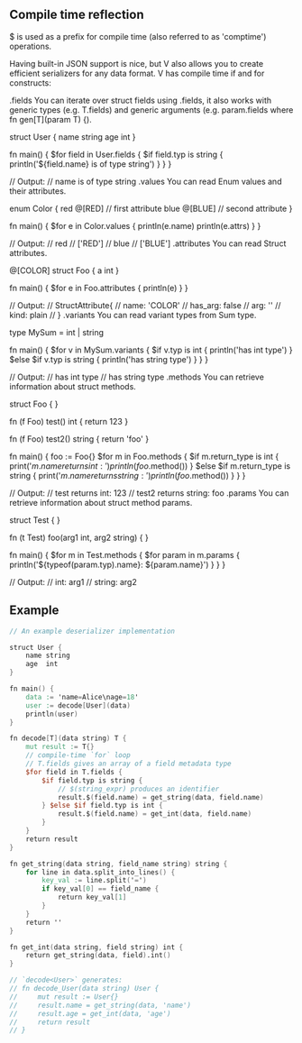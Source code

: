## Compile time reflection

$ is used as a prefix for compile time (also referred to as 'comptime') operations.

Having built-in JSON support is nice, but V also allows you to create efficient serializers for any data format. V has compile time if and for constructs:

.fields
You can iterate over struct fields using .fields, it also works with generic types (e.g. T.fields) and generic arguments (e.g. param.fields where fn gen[T](param T) {).

struct User {
	name string
	age  int
}

fn main() {
	$for field in User.fields {
		$if field.typ is string {
			println('${field.name} is of type string')
		}
	}
}

// Output:
// name is of type string
.values
You can read Enum values and their attributes.

enum Color {
	red   @[RED]  // first attribute
	blue  @[BLUE] // second attribute
}

fn main() {
	$for e in Color.values {
		println(e.name)
		println(e.attrs)
	}
}

// Output:
// red
// ['RED']
// blue
// ['BLUE']
.attributes
You can read Struct attributes.

@[COLOR]
struct Foo {
	a int
}

fn main() {
	$for e in Foo.attributes {
		println(e)
	}
}

// Output:
// StructAttribute{
//    name: 'COLOR'
//    has_arg: false
//    arg: ''
//    kind: plain
// }
.variants
You can read variant types from Sum type.

type MySum = int | string

fn main() {
	$for v in MySum.variants {
		$if v.typ is int {
			println('has int type')
		} $else $if v.typ is string {
			println('has string type')
		}
	}
}

// Output:
// has int type
// has string type
.methods
You can retrieve information about struct methods.

struct Foo {
}

fn (f Foo) test() int {
	return 123
}

fn (f Foo) test2() string {
	return 'foo'
}

fn main() {
	foo := Foo{}
	$for m in Foo.methods {
		$if m.return_type is int {
			print('${m.name} returns int: ')
			println(foo.$method())
		} $else $if m.return_type is string {
			print('${m.name} returns string: ')
			println(foo.$method())
		}
	}
}

// Output:
// test returns int: 123
// test2 returns string: foo
.params
You can retrieve information about struct method params.

struct Test {
}

fn (t Test) foo(arg1 int, arg2 string) {
}

fn main() {
	$for m in Test.methods {
		$for param in m.params {
			println('${typeof(param.typ).name}: ${param.name}')
		}
	}
}

// Output:
// int: arg1
// string: arg2

## Example

```v
// An example deserializer implementation

struct User {
	name string
	age  int
}

fn main() {
	data := 'name=Alice\nage=18'
	user := decode[User](data)
	println(user)
}

fn decode[T](data string) T {
	mut result := T{}
	// compile-time `for` loop
	// T.fields gives an array of a field metadata type
	$for field in T.fields {
		$if field.typ is string {
			// $(string_expr) produces an identifier
			result.$(field.name) = get_string(data, field.name)
		} $else $if field.typ is int {
			result.$(field.name) = get_int(data, field.name)
		}
	}
	return result
}

fn get_string(data string, field_name string) string {
	for line in data.split_into_lines() {
		key_val := line.split('=')
		if key_val[0] == field_name {
			return key_val[1]
		}
	}
	return ''
}

fn get_int(data string, field string) int {
	return get_string(data, field).int()
}

// `decode<User>` generates:
// fn decode_User(data string) User {
//     mut result := User{}
//     result.name = get_string(data, 'name')
//     result.age = get_int(data, 'age')
//     return result
// }
```